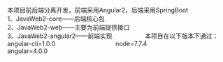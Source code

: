 本项目前后端分离开发，前端采用Angular2，后端采用SpringBoot                            
1、JavaWeb2-core——后端核心包                                
2、JavaWeb2-web——主要为前端提供接口                          
3、JavaWeb2-angular2——前端实现                  
本项目在以下版本下通过：                
angular-cli=1.0.0                                   
node=7.7.4                             
angular=4.0.0                        
